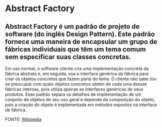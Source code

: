 # Abstract Factory
## Abstract Factory é um padrão de projeto de software (do inglês Design Pattern). Este padrão fornece uma maneira de encapsular um grupo de fábricas individuais que têm um tema comum sem especificar suas classes concretas.

Em uso normal, o software cliente cria uma implementação concreta da fábrica abstrata e, em seguida, usa a interface genérica da fábrica para criar os objetos concretos que fazem parte do tema. O cliente não sabe (ou se preocupa) com quais objetos concretos obtém de cada uma dessas fábricas internas, pois utiliza apenas as interfaces genéricas de seus produtos. Esse padrão separa os detalhes de implementação de um conjunto de objetos de seu uso geral e depende da composição do objeto, pois a criação do objeto é implementada em métodos expostos na interface de fábrica.

FONTE: [Wikipedia](https://en.wikipedia.org/wiki/Abstract_factory_pattern)
